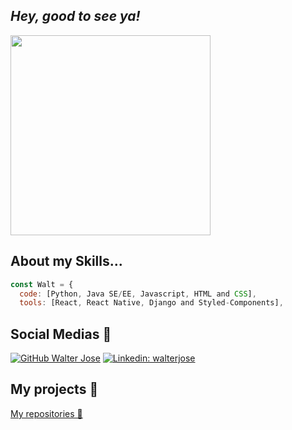 <h2><em> Hey, good to see ya!</em></h1>
<img src="https://raw.githubusercontent.com/raghavk16/raghavk16/master/coderman.gif" width="320">

## About my Skills...

```javascript
const Walt = {
  code: [Python, Java SE/EE, Javascript, HTML and CSS],
  tools: [React, React Native, Django and Styled-Components],
```
## Social Medias 📩
[![GitHub Walter Jose](https://img.shields.io/github/followers/waltjc?label=follow&style=social)](https://github.com/waltjc) 
[![Linkedin: walterjose](https://img.shields.io/badge/-walterjose-blue?style=flat-square&logo=Linkedin&logoColor=white)](https://linkedin.com/in/walterjosecruz)

## My projects 🎈
[My repositories 🚀](https://github.com/waltjc?tab=repositories)
